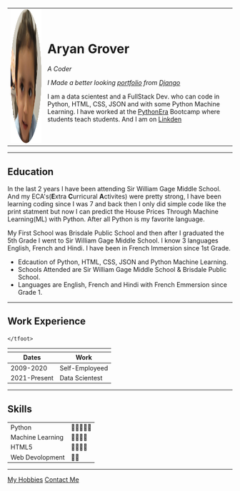 <!DOCTYPE html>
<html lang="en" dir="ltr">

<head>
  <meta charset="utf-8">
  <title>Aryan's Personal Site</title>
  <link rel="stylesheet" href="css/black&white.css">
</head>

<body>
  <table cellspacing="20">
    <tbody>
      <td><img src="Images/Circle.png" alt="Aryan's Sister" height="300" width="300"></td>
      <td>
        <h1>Aryan Grover</h1><em>
          <p>A Coder</p>
        </em>
        <em>
          <p>I Made a better looking <a href="https://gitaryancode.pythonanywhere.com/" target="_blank">portfolio</a> from <a href="https://www.djangoproject.com/" target="_blank">Django</a></p>
        </em>
        <p>I am a data scientest and a FullStack Dev. who can code in Python, HTML, CSS, JSON and with some Python Machine Learning. I have worked at the <a href="https://www.pythonera.org">PythonEra</a> Bootcamp where students teach students. And I
          am
          on
          <a href="https://www.linkedin.com/in/aryan-grover-7603591ba/" target="_blank">Linkden</a>
        </p>
      </td>
    </tbody>
  </table>

  <hr>
  <h2><strong>Education</strong></h2>
  <p>
    In the last 2 years I have been attending Sir William Gage Middle School. And my ECA's(<strong>E</strong>xtra <strong>C</strong>urricural <strong>A</strong>ctivites) were pretty strong, I have been learning coding since I was 7 and back then I
    only did simple code like the print statment but now I can predict the House Prices Through Machine Learning(ML) with Python. After all Python is my favorite language.
  </p>
  <p>
    My First School was Brisdale Public School and then after I graduated the 5th Grade I went to Sir William Gage Middle School. I know 3 languages English, French and Hindi. I have been in French Immersion since 1st Grade.
  </p>

  <ul>
    <li>
      Edcaution of Python, HTML, CSS, JSON and Python Machine Learning.
    </li>
    <li>
      Schools Attended are Sir William Gage Middle School & Brisdale Public School.
    </li>
    <li>
      Languages are English, French and Hindi with French Emmersion since Grade 1.
    </li>
  </ul>
  <hr>
  <h2>Work Experience</h2>
  <table cellspacing="10">
    <th>
      <tr>
        <th>Dates</th>
        <th>Work</th>
      </tr>
    </th>
    <tbody>
      <tr>
        <td>2009-2020</td>
        <td>Self-Employeed</td>
      </tr>
      <tr>
        <td>2021-Present</td>
        <td>Data Scientest</td>
      </tr>
    </tbody>
    <tfoot>

    </tfoot>
  </table>
  <hr>

  <h2>Skills</h2>
  <table cellspacing="10">
    <tbody>
      <tr>
        <td>Python</td>
        <td>💎💎💎💎💎</td>
      </tr>
      <tr>
        <td>Machine Learning</td>
        <td>💎💎💎💎</td>
      </tr>
      <tr>
        <td>HTML5</td>
        <td>💎💎💎💎</td>
      </tr>
      <tr>
        <td>Web Devolopment</td>
        <td>💎💎</td>
      </tr>
    </tbody>
  </table>


  <hr>
  <a href="my_hobbies.html">My Hobbies</a>
  <a href="contact_me.html">Contact Me</a>
</body>

</html>
